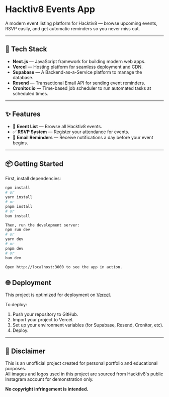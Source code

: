 # Hacktiv8 Events App

A modern event listing platform for Hacktiv8 — browse upcoming events, RSVP easily, and get automatic reminders so you never miss out.

---

## 🚀 Tech Stack

- **Next.js** — JavaScript framework for building modern web apps.
- **Vercel** — Hosting platform for seamless deployment and CDN.
- **Supabase** — A Backend-as-a-Service platform to manage the database.
- **Resend** — Transactional Email API for sending event reminders.
- **Cronitor.io** — Time-based job scheduler to run automated tasks at scheduled times.

---

## ✨ Features

- 📅 **Event List** — Browse all Hacktiv8 events.
- ✅ **RSVP System** — Register your attendance for events.
- 🔔 **Email Reminders** — Receive notifications a day before your event begins.

---

## 📦 Getting Started

First, install dependencies:

```bash
npm install
# or
yarn install
# or
pnpm install
# or
bun install

Then, run the development server:
npm run dev
# or
yarn dev
# or
pnpm dev
# or
bun dev

Open http://localhost:3000 to see the app in action.
```

## 🌐 Deployment

This project is optimized for deployment on [Vercel](https://vercel.com).

To deploy:

1. Push your repository to GitHub.
2. Import your project to Vercel.
3. Set up your environment variables (for Supabase, Resend, Cronitor, etc).
4. Deploy.

---

## 📌 Disclaimer

This is an unofficial project created for personal portfolio and educational purposes.  
All images and logos used in this project are sourced from Hacktiv8's public Instagram account for demonstration only.

**No copyright infringement is intended.**
